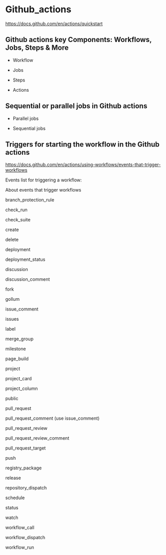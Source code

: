 # Github_actions
https://docs.github.com/en/actions/quickstart


## Github actions key Components: Workflows, Jobs, Steps & More

- Workflow


- Jobs



- Steps


- Actions



## Sequential or parallel jobs in Github actions

- Parallel jobs


- Sequential jobs




## Triggers for starting the workflow in the Github actions

https://docs.github.com/en/actions/using-workflows/events-that-trigger-workflows

Events list for triggering a workflow:

About events that trigger workflows

branch_protection_rule

check_run

check_suite

create

delete

deployment

deployment_status

discussion

discussion_comment

fork

gollum

issue_comment

issues

label

merge_group

milestone

page_build

project

project_card

project_column

public

pull_request

pull_request_comment (use issue_comment)

pull_request_review

pull_request_review_comment

pull_request_target

push

registry_package

release

repository_dispatch

schedule

status

watch

workflow_call

workflow_dispatch

workflow_run

